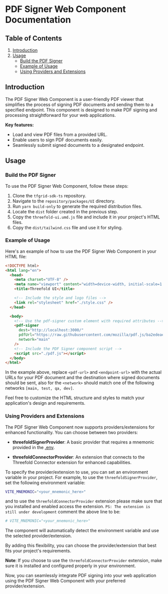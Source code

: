 # PDF Signer Web Component Documentation

## Table of Contents

1. [Introduction](#introduction)
2. [Usage](#usage)
   - [Build the PDF Signer](#build-the-pdf-signer)
   - [Example of Usage](#example-of-usage)
   - [Using Providers and Extensions](#using-providers-and-extensions)

## Introduction

The PDF Signer Web Component is a user-friendly PDF viewer that simplifies the process of signing PDF documents and sending them to a specified endpoint. This component is designed to make PDF signing and processing straightforward for your web applications.

**Key features:**

- Load and view PDF files from a provided URL.
- Enable users to sign PDF documents easily.
- Seamlessly submit signed documents to a designated endpoint.

## Usage

### Build the PDF Signer

To use the PDF Signer Web Component, follow these steps:

1. Clone the `tfgrid-sdk-ts` repository.
2. Navigate to the `repository/packages/UI` directory.
3. Run `yarn build-only` to generate the required distribution files.
4. Locate the `dist` folder created in the previous step.
5. Copy the `threefold-ui.umd.js` file and include it in your project's HTML files.
6. Copy the `dist/tailwind.css` file and use it for styling.

### Example of Usage

Here's an example of how to use the PDF Signer Web Component in your HTML file:

```html
<!DOCTYPE html>
<html lang="en">
  <head>
    <meta charset="UTF-8" />
    <meta name="viewport" content="width=device-width, initial-scale=1.0" />
    <title>Threefold UI</title>

    <!-- Include the style and logo files -->
    <link rel="stylesheet" href="./style.css" />
  </head>

  <body>
    <!-- Use the pdf-signer custom element with required attributes -->
    <pdf-signer
      dest="http://localhost:3000/"
      pdfUrl="https://raw.githubusercontent.com/mozilla/pdf.js/ba2edeae/web/compressed.tracemonkey-pldi-09.pdf"
      network="main"
    />
    <!-- Include the PDF Signer component script -->
    <script src="./pdf.js"></script>
  </body>
</html>
```

In the example above, replace `<pdf-url>` and `<endpoint-url>` with the actual URLs for your PDF document and the destination where signed documents should be sent, also for the `<network>` should match one of the following networks `[main, test, qa, dev]`.

Feel free to customize the HTML structure and styles to match your application's design and requirements.

### Using Providers and Extensions

The PDF Signer Web Component now supports providers/extensions for enhanced functionality. You can choose between two providers:

- **threefoldSignerProvider**: A basic provider that requires a mnemonic provided in the [.env](../.env).

- **threefoldConnectorProvider**: An extension that connects to the Threefold Connector extension for enhanced capabilities.

To specify the provider/extension to use, you can set an environment variable in your project. For example, to use the `threefoldSignerProvider`, set the following environment variable:

```bash
VITE_MNEMONIC="<your_mnemonic_here>"
```

and to use the `threefoldConnectorProvider` extension please make sure that you installed and enabled access the extension. `PS: The extension is still under development`
comment the above line to be:

```bash
# VITE_MNEMONIC="<your_mnemonic_here>"
```

The component will automatically detect the environment variable and use the selected provider/extension.

By adding this flexibility, you can choose the provider/extension that best fits your project's requirements.

**Note**: If you choose to use the `threefoldConnectorProvider` extension, make sure it is installed and configured properly in your environment.

Now, you can seamlessly integrate PDF signing into your web application using the PDF Signer Web Component with your preferred provider/extension.
